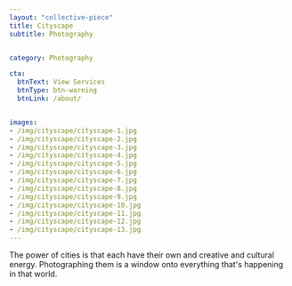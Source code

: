 ```yaml
---
layout: "collective-piece"
title: Cityscape
subtitle: Photography


category: Photography

cta:
  btnText: View Services
  btnType: btn-warning
  btnLink: /about/


images:
- /img/cityscape/cityscape-1.jpg
- /img/cityscape/cityscape-2.jpg
- /img/cityscape/cityscape-3.jpg
- /img/cityscape/cityscape-4.jpg
- /img/cityscape/cityscape-5.jpg
- /img/cityscape/cityscape-6.jpg
- /img/cityscape/cityscape-7.jpg
- /img/cityscape/cityscape-8.jpg
- /img/cityscape/cityscape-9.jpg
- /img/cityscape/cityscape-10.jpg
- /img/cityscape/cityscape-11.jpg
- /img/cityscape/cityscape-12.jpg
- /img/cityscape/cityscape-13.jpg
---
```


The power of cities is that each have their own and creative and cultural energy. Photographing them is a window onto everything that's happening in that world.
